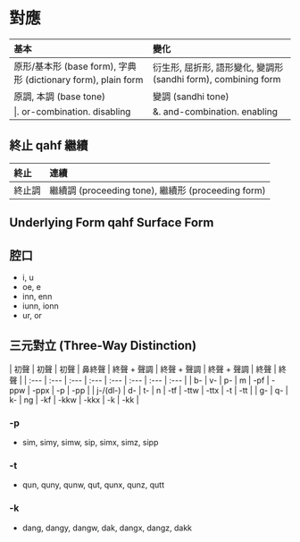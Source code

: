 # 對應

| 基本 | 變化 |
| :--- | :--- |
| 原形/基本形 (base form), 字典形 (dictionary form), plain form | 衍生形, 屈折形, 語形變化, 變調形 (sandhi form), combining form |
| 原調, 本調 (base tone) | 變調 (sandhi tone) |
| \|. or-combination. disabling | &. and-combination. enabling |

## 終止 qahf 繼續

| 終止 | 連續 |
| :--- | :--- |
| 終止調 | 繼續調 (proceeding tone), 繼續形 (proceeding form) |

## Underlying Form qahf Surface Form

## 腔口

* i, u
* oe, e
* inn, enn
* iunn, ionn
* ur, or

## 三元對立 (Three-Way Distinction)

| 初聲 | 初聲 | 初聲 | 鼻終聲 | 終聲 + 聲調 | 終聲 + 聲調 | 終聲 + 聲調 | 終聲 | 終聲 |
| :--- | :--- | :--- | :--- | :--- | :--- | :--- | :--- |
| b- | v- | p- | m | -pf | -ppw | -ppx | -p | -pp |
| j-/(dl-) | d- | t- | n | -tf | -ttw | -ttx | -t | -tt |
| g- | q- | k- | ng | -kf | -kkw | -kkx | -k | -kk |

### -p

* sim, simy, simw, sip, simx, simz, sipp

### -t

* qun, quny, qunw, qut, qunx, qunz, qutt

### -k

* dang, dangy, dangw, dak, dangx, dangz, dakk
